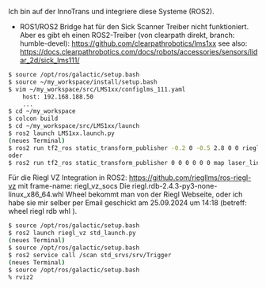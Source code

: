 Ich bin auf der InnoTrans und integriere diese Systeme (ROS2).

* ROS1/ROS2 Bridge hat für den Sick Scanner Treiber nicht funktioniert. Aber es gibt eh einen ROS2-Treiber (von clearpath direkt, branch: humble-devel):
https://github.com/clearpathrobotics/lms1xx
see also: https://docs.clearpathrobotics.com/docs/robots/accessories/sensors/lidar_2d/sick_lms111/



```bash
$ source /opt/ros/galactic/setup.bash
$ source ~/my_workspace/install/setup.bash
$ vim ~/my_workspace/src/LMS1xx/configlms_111.yaml
    host: 192.168.188.50
    ...
$ cd ~/my_workspace
$ colcon build
$ cd ~/my_workspace/src/LMS1xx/launch
$ ros2 launch LMS1xx.launch.py
(neues Terminal)
$ ros2 run tf2_ros static_transform_publisher -0.2 0 -0.5 2.8 0 0 riegl_vz_socs laser_link
oder
$ ros2 run tf2_ros static_transform_publisher 0 0 0 0 0 0 map laser_link
```


Für die Riegl VZ Integration in ROS2:
https://github.com/riegllms/ros-riegl-vz
mit frame-name: riegl_vz_socs
Die riegl.rdb-2.4.3-py3-none-linux_x86_64.whl Wheel bekommt man von der Riegl Webseite, oder ich habe sie mir selber per Email geschickt am 25.09.2024 um 14:18 (betreff: wheel riegl rdb whl
).

```bash
$ source /opt/ros/galactic/setup.bash
$ ros2 launch riegl_vz std_launch.py
(neues Terminal)
$ source /opt/ros/galactic/setup.bash
$ ros2 service call /scan std_srvs/srv/Trigger
(neues Terminal)
$ source /opt/ros/galactic/setup.bash
% rviz2
```





